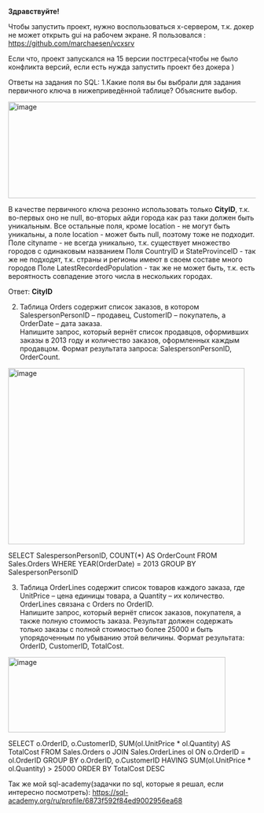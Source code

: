 **Здравствуйте!**

Чтобы запустить проект, нужно воспользоваться х-сервером, т.к. докер не может открыть gui на рабочем экране.
Я пользовался :  https://github.com/marchaesen/vcxsrv

Если что, проект запускался на 15 версии постгреса(чтобы не было конфликта версий, если есть нужда запустить проект без докера )

Ответы на задания по SQL:
1.Какие поля вы бы выбрали для задания первичного ключа в нижеприведённой таблице? Объясните выбор.	

<img width="527" height="196" alt="image" src="https://github.com/user-attachments/assets/e35c8ca6-e8e9-4d33-9301-5a86597eeeb6" />

В качестве первичного ключа резонно использовать только **CityID**, т.к. во-первых оно не null, во-вторых айди города как раз таки должен быть уникальным. Все остальные поля,
кроме location - не могут быть уникальны, а поле location - может быть null, поэтому тоже не подходит.
Поле cityname - не всегда уникально, т.к. существует множество городов с одинаковым названием
Поля CountryID и StateProvinceID - так же не подходят, т.к. страны и регионы имеют в своем составе много городов
Поле LatestRecordedPopulation - так же не может быть, т.к. есть вероятность совпадение этого числа в нескольких городах. 

Ответ: **CityID**

2. Таблица Orders содержит список заказов, в котором SalespersonPersonID – продавец, CustomerID – покупатель, а OrderDate – дата заказа.	
Напишите запрос, который вернёт список продавцов, оформивших заказы в 2013 году и количество заказов, оформленных каждым продавцом. Формат результата запроса: SalespersonPersonID, OrderCount.

<img width="481" height="358" alt="image" src="https://github.com/user-attachments/assets/fba2a0b4-e706-4933-9409-5c9686293252" />

SELECT SalespersonPersonID, COUNT(*) AS OrderCount FROM Sales.Orders 
WHERE YEAR(OrderDate) = 2013
GROUP BY SalespersonPersonID

3. Таблица OrderLines содержит список товаров каждого заказа, где UnitPrice – цена единицы товара, а Quantity – их количество. OrderLines связана с Orders по OrderID.	
Напишите запрос, который вернёт список заказов, покупателя, а также полную стоимость заказа. 
Результат должен содержать только заказы с полной стоимостью более 25000 и быть упорядоченным по убыванию этой величины. Формат результата: OrderID, CustomerID, TotalCost.	

<img width="442" height="153" alt="image" src="https://github.com/user-attachments/assets/66146612-cb59-4a0c-a915-15eadad72ecf" />

SELECT o.OrderID, o.CustomerID, SUM(ol.UnitPrice * ol.Quantity) AS TotalCost FROM Sales.Orders o
JOIN Sales.OrderLines ol ON o.OrderID = ol.OrderID
GROUP BY o.OrderID, o.CustomerID
HAVING SUM(ol.UnitPrice * ol.Quantity) > 25000
ORDER BY TotalCost DESC

Так же мой sql-academy(задачки по sql, которые я решал, если интересно посмотреть): https://sql-academy.org/ru/profile/6873f592f84ed9002956ea68
